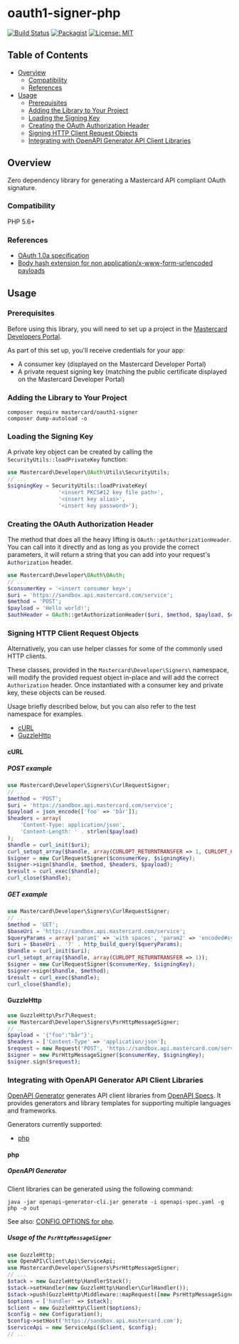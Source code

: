 # oauth1-signer-php

[![Build Status](https://travis-ci.org/Mastercard/oauth1-signer-php.svg?branch=master)](https://travis-ci.org/Mastercard/oauth1-signer-php)
[![Packagist](https://img.shields.io/packagist/v/mastercard/oauth1-signer.svg)](https://packagist.org/packages/mastercard/oauth1-signer)
[![License: MIT](https://img.shields.io/badge/license-MIT-yellow.svg)](https://github.com/Mastercard/oauth1-signer-php/blob/master/LICENSE)

## Table of Contents
- [Overview](#overview)
  * [Compatibility](#compatibility)
  * [References](#references)
- [Usage](#usage)
  * [Prerequisites](#prerequisites)
  * [Adding the Library to Your Project](#adding-the-library-to-your-project)
  * [Loading the Signing Key](#loading-the-signing-key) 
  * [Creating the OAuth Authorization Header](#creating-the-oauth-authorization-header)
  * [Signing HTTP Client Request Objects](#signing-http-client-request-objects)
  * [Integrating with OpenAPI Generator API Client Libraries](#integrating-with-openapi-generator-api-client-libraries)
  
## Overview <a name="overview"></a>
Zero dependency library for generating a Mastercard API compliant OAuth signature.

### Compatibility <a name="compatibility"></a>
PHP 5.6+

### References <a name="references"></a>
* [OAuth 1.0a specification](https://tools.ietf.org/html/rfc5849)
* [Body hash extension for non application/x-www-form-urlencoded payloads](https://tools.ietf.org/id/draft-eaton-oauth-bodyhash-00.html)

## Usage <a name="usage"></a>
### Prerequisites <a name="prerequisites"></a>
Before using this library, you will need to set up a project in the [Mastercard Developers Portal](https://developer.mastercard.com). 

As part of this set up, you'll receive credentials for your app:
* A consumer key (displayed on the Mastercard Developer Portal)
* A private request signing key (matching the public certificate displayed on the Mastercard Developer Portal)

### Adding the Library to Your Project <a name="adding-the-library-to-your-project"></a>

```shell
composer require mastercard/oauth1-signer
composer dump-autoload -o
```

### Loading the Signing Key <a name="loading-the-signing-key"></a>

A private key object can be created by calling the `SecurityUtils::loadPrivateKey` function:

```php
use Mastercard\Developer\OAuth\Utils\SecurityUtils;
// ...
$signingKey = SecurityUtils::loadPrivateKey(
                '<insert PKCS#12 key file path>',
                '<insert key alias>', 
                '<insert key password>');
```

### Creating the OAuth Authorization Header <a name="creating-the-oauth-authorization-header"></a>
The method that does all the heavy lifting is `OAuth::getAuthorizationHeader`. You can call into it directly and as long as you provide the correct parameters, it will return a string that you can add into your request's `Authorization` header.

```php
use Mastercard\Developer\OAuth\OAuth;
// ...
$consumerKey = '<insert consumer key>';
$uri = 'https://sandbox.api.mastercard.com/service';
$method = 'POST';
$payload = 'Hello world!';
$authHeader = OAuth::getAuthorizationHeader($uri, $method, $payload, $consumerKey, $signingKey);
```

### Signing HTTP Client Request Objects <a name="signing-http-client-request-objects"></a>

Alternatively, you can use helper classes for some of the commonly used HTTP clients.

These classes, provided in the `Mastercard\Developer\Signers\` namespace, will modify the provided request object in-place and will add the correct `Authorization` header. Once instantiated with a consumer key and private key, these objects can be reused. 

Usage briefly described below, but you can also refer to the test namespace for examples. 

+ [cURL](#curl)
+ [GuzzleHttp](#guzzlehttp)

#### cURL <a name="curl"></a>

##### POST example

```php
use Mastercard\Developer\Signers\CurlRequestSigner;
// ...
$method = 'POST';
$uri = 'https://sandbox.api.mastercard.com/service';
$payload = json_encode(['foo' => 'bår']);
$headers = array(
    'Content-Type: application/json',
    'Content-Length: ' . strlen($payload)
);
$handle = curl_init($uri);
curl_setopt_array($handle, array(CURLOPT_RETURNTRANSFER => 1, CURLOPT_CUSTOMREQUEST => $method, CURLOPT_POSTFIELDS => $payload));
$signer = new CurlRequestSigner($consumerKey, $signingKey);
$signer->sign($handle, $method, $headers, $payload);
$result = curl_exec($handle);
curl_close($handle);
```

##### GET example

```php
use Mastercard\Developer\Signers\CurlRequestSigner;
// ...
$method = 'GET';
$baseUri = 'https://sandbox.api.mastercard.com/service';
$queryParams = array('param1' => 'with spaces', 'param2' => 'encoded#symbol');
$uri = $baseUri . '?' . http_build_query($queryParams);
$handle = curl_init($uri);
curl_setopt_array($handle, array(CURLOPT_RETURNTRANSFER => 1));
$signer = new CurlRequestSigner($consumerKey, $signingKey);
$signer->sign($handle, $method);
$result = curl_exec($handle);
curl_close($handle);
```

#### GuzzleHttp <a name="guzzlehttp"></a>
```php
use GuzzleHttp\Psr7\Request;
use Mastercard\Developer\Signers\PsrHttpMessageSigner;
// ...
$payload = '{"foo":"bår"}';
$headers = ['Content-Type' => 'application/json'];
$request = new Request('POST', 'https://sandbox.api.mastercard.com/service', $headers, $payload);
$signer = new PsrHttpMessageSigner($consumerKey, $signingKey);
$signer.sign($request);
```

### Integrating with OpenAPI Generator API Client Libraries <a name="integrating-with-openapi-generator-api-client-libraries"></a>

[OpenAPI Generator](https://github.com/OpenAPITools/openapi-generator) generates API client libraries from [OpenAPI Specs](https://github.com/OAI/OpenAPI-Specification). 
It provides generators and library templates for supporting multiple languages and frameworks.

Generators currently supported:
+ [php](#php)

#### php <a name="php"></a>

##### OpenAPI Generator

Client libraries can be generated using the following command:
```shell
java -jar openapi-generator-cli.jar generate -i openapi-spec.yaml -g php -o out
```
See also: [CONFIG OPTIONS for php](https://github.com/OpenAPITools/openapi-generator/blob/master/docs/generators/php.md).

##### Usage of the `PsrHttpMessageSigner`

```php
use GuzzleHttp;
use OpenAPI\Client\Api\ServiceApi;
use Mastercard\Developer\Signers\PsrHttpMessageSigner;
// ...
$stack = new GuzzleHttp\HandlerStack();
$stack->setHandler(new GuzzleHttp\Handler\CurlHandler());
$stack->push(GuzzleHttp\Middleware::mapRequest([new PsrHttpMessageSigner($consumerKey, $signingKey), 'sign']));
$options = ['handler' => $stack];
$client = new GuzzleHttp\Client($options);
$config = new Configuration();
$config->setHost('https://sandbox.api.mastercard.com');
$serviceApi = new ServiceApi($client, $config);
// ...
```


